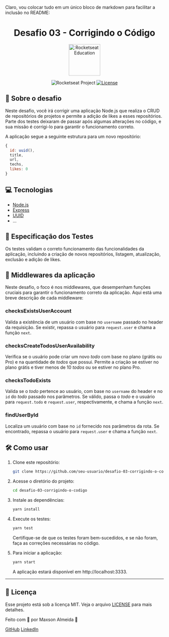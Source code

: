 Claro, vou colocar tudo em um único bloco de markdown para facilitar a inclusão no README:


<h1 align="center">Desafio 03 - Corrigindo o Código</h1>


<p align="center">
  <img alt="Rocketseat Education" src="https://avatars.githubusercontent.com/u/69590972?s=200&v=4" width="100px" />
</p>

<p align="center">
  <img src="https://img.shields.io/static/v1?label=Rocketseat&message=Education&color=8257e5&labelColor=202024" alt="Rocketseat Project" />
  <a href="LICENSE"><img  src="https://img.shields.io/static/v1?label=License&message=MIT&color=8257e5&labelColor=202024" alt="License"></a>
</p>

## 🚀 Sobre o desafio

Neste desafio, você irá corrigir uma aplicação Node.js que realiza o CRUD de repositórios de projetos e permite a adição de likes a esses repositórios. Parte dos testes deixaram de passar após algumas alterações no código, e sua missão é corrigi-lo para garantir o funcionamento correto.

A aplicação segue a seguinte estrutura para um novo repositório:
```jsx
{
  id: uuid(),
  title,
  url,
  techs,
  likes: 0
}
```

## 💻 Tecnologias

- [Node.js](https://nodejs.org/)
- [Express](https://expressjs.com/)
- [UUID](https://github.com/uuidjs/uuid)
- ...

## 🔧 Especificação dos Testes

Os testes validam o correto funcionamento das funcionalidades da aplicação, incluindo a criação de novos repositórios, listagem, atualização, exclusão e adição de likes.

## 🔌 Middlewares da aplicação

Neste desafio, o foco é nos middlewares, que desempenham funções cruciais para garantir o funcionamento correto da aplicação. Aqui está uma breve descrição de cada middleware:

### checksExistsUserAccount

Valida a existência de um usuário com base no `username` passado no header da requisição. Se existir, repassa o usuário para `request.user` e chama a função `next`.

### checksCreateTodosUserAvailability

Verifica se o usuário pode criar um novo *todo* com base no plano (grátis ou Pro) e na quantidade de *todos* que possui. Permite a criação se estiver no plano grátis e tiver menos de 10 *todos* ou se estiver no plano Pro.

### checksTodoExists

Valida se o *todo* pertence ao usuário, com base no `username` do header e no `id` do *todo* passado nos parâmetros. Se válido, passa o *todo* e o usuário para `request.todo` e `request.user`, respectivamente, e chama a função `next`.

### findUserById

Localiza um usuário com base no `id` fornecido nos parâmetros da rota. Se encontrado, repassa o usuário para `request.user` e chama a função `next`.

## 🛠️ Como usar

1. Clone este repositório:
   ```bash
   git clone https://github.com/seu-usuario/desafio-03-corrigindo-o-codigo.git
   ```

2. Acesse o diretório do projeto:
   ```bash
   cd desafio-03-corrigindo-o-codigo
   ```

3. Instale as dependências:
   ```bash
   yarn install
   ```

4. Execute os testes:
   ```bash
   yarn test
   ```

   Certifique-se de que os testes foram bem-sucedidos, e se não foram, faça as correções necessárias no código.

5. Para iniciar a aplicação:
   ```bash
   yarn start
   ```

   A aplicação estará disponível em http://localhost:3333.

---

## 📝 Licença

Esse projeto está sob a licença MIT. Veja o arquivo [LICENSE](LICENSE) para mais detalhes.


Feito com 💜 por Maxson Almeida 👋

[GitHub](https://github.com/maxsonferovante)
[LinkedIn](https://www.linkedin.com/in/maxson-almeida-501065260/)
```